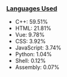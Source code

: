
### [Languages Used](https://github.com/sayakdattagupta/profstats) 

- C++: 59.51%
- HTML: 21.81%
- Vue: 9.78%
- CSS: 3.92%
- JavaScript: 3.74%
- Python: 1.04%
- Shell: 0.12%
- Assembly: 0.07%
